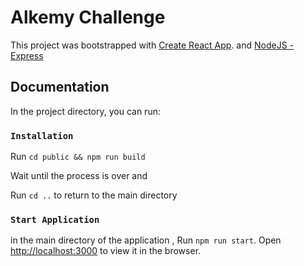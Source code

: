 # Alkemy Challenge

This project was bootstrapped with [Create React App](https://github.com/facebook/create-react-app).
and [NodeJS - Express](https://expressjs.com)

## Documentation

In the project directory, you can run:

### `Installation `

Run `cd public && npm run build` 

Wait until the process is over and 

Run `cd ..` to return to the main directory


### `Start Application`
in the main directory of the application ,
Run `npm run start`.
Open [http://localhost:3000](http://localhost:3000) to view it in the browser.

